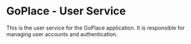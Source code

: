 # GoPlace - User Service
This is the user service for the GoPlace application. It is responsible for managing user accounts and authentication.
